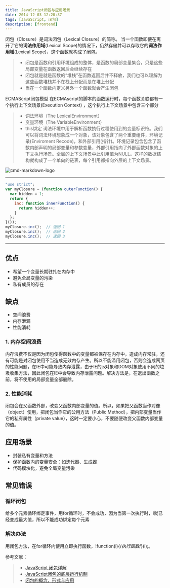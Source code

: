 ```yaml
---
title: JavaScript闭包与应用场景
date: 2014-12-03 12:20:37
tags: [JavaScript, 闭包]
description: [frontend]
---
```


闭包（Closure）是词法闭包（Lexical Closure）的简称。
当一个函数即便在离开了它的**词法作用域**(Lexical Scope)的情况下，仍然存储并可以存取它的**词法作用域**(Lexical Scope)，这个函数就构成了闭包。


> * 闭包是函数和引用环境组成的整体，是函数的局部变量集合，只是这些局部变量在函数返回后会继续存在
> * 闭包就是就是函数的“堆栈”在函数返回后并不释放，我们也可以理解为这些函数堆栈并不在栈上分配而是在堆上分配
> * 当在一个函数内定义另外一个函数就会产生闭包

<!-- more -->

ECMAScript闭包模型
在ECMAscript的脚本的函数运行时，每个函数关联都有一个执行上下文场景(Execution Context) ，这个执行上下文场景中包含三个部分
> * 词法环境（The LexicalEnvironment）
> * 变量环境（The VariableEnvironment）
> * this绑定
词法环境中用于解析函数执行过程使用到的变量标识符。我们可以将词法环境想象成一个对象，该对象包含了两个重要组件，环境记录(Enviroment Recode)，和外部引用(指针)。环境记录包含包含了函数内部声明的局部变量和参数变量，外部引用指向了外部函数对象的上下文执行场景。全局的上下文场景中此引用值为NULL。这样的数据结构就构成了一个单向的链表，每个引用都指向外层的上下文场景。

![cmd-markdown-logo](http://coolshell.cn//wp-content/uploads/2012/03/closure.png)

------

```JavaScript
"use strict";
var myClosure = (function outerFunction() {
  var hidden = 1;
  return {
    inc: function innerFunction() {
      return hidden++;
    }
  };
}());
myClosure.inc();  // 返回 1
myClosure.inc();  // 返回 2
myClosure.inc();  // 返回 3
```

---

## 优点

- 希望一个变量长期驻扎在内存中
- 避免全局变量的污染
- 私有成员的存在

## 缺点

- 空间浪费
- 内存泄漏
- 性能消耗

### 1. 内存空间浪费
内存浪费不仅是因为闭包使得函数中的变量都被保存在内存中，造成内存常驻，还有可能是对闭包使用不当造成无效内存产生。所以不能滥用闭包，否则会造成网页的性能问题，在IE中可能导致内存泄露，由于IE的js对象和DOM对象使用不同的垃圾收集方法，因此闭包在IE中会导致内存泄露问题。解决方法是，在退出函数之前，将不使用的局部变量全部删除。

### 2. 性能消耗
闭包会在父函数外部，改变父函数内部变量的值。所以，如果把父函数当作对像（object）使用，把闭包当作它的公用方法（Public Method），把内部变量当作它的私有属性（private value），这时一定要小心，不要随便改变父函数内部变量的值。

## 应用场景

* 封装私有变量和方法
* 保护函数内的变量安全：如迭代器、生成器
* 代码模块化，避免全局变量污染

## 常见错误

### 循环闭包
给多个元素循环绑定事件，用for循环时，不会成功，因为当第一次执行时，i就已经变成最大值，所以不能成功绑定每个元素
### 解决办法
用闭包方法，在for循环内使用立即执行函数，!function(i){/*执行函数*/}(i);。


参考文献：
> * [JavaScript 闭包详解][1] 
> * [JavaScript闭包的底层运行机制][2] 
> * [闭包的概念、形式与应用][3] 

[1]: http://codethoughts.info/javascript/2015/05/22/javascript-closure-inside-out/
[2]: http://blog.leapoahead.com/2015/09/15/js-closure/
[3]: https://www.ibm.com/developerworks/cn/linux/l-cn-closure/

